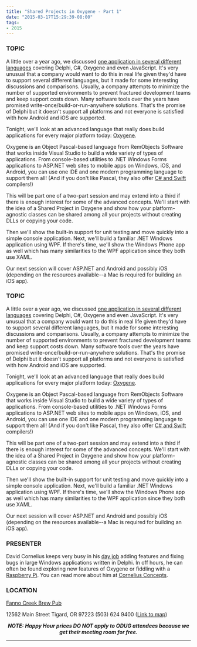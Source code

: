 ```yaml
---
title: "Shared Projects in Oxygene - Part 1"
date: "2015-03-17T15:29:39-08:00"
tags:
- 2015
---
```


<h3>TOPIC</h3>

<p>
A little over a year ago, we discussed <a href="http://odug.org/2013-09">one application in several different languages</a> covering Delphi, C#, Oxygene and even JavaScript. It's very unusual that a company would want to do this in real life given they'd have to support several different languages, but it made for some interesting discussions and comparisons. Usually, a company attempts to minimize the number of supported environments to prevent fractured development teams and keep support costs down. Many software tools over the years have promised write-once/build-or-run-anywhere solutions.  That's the promise of Delphi but it doesn't support all platforms and not everyone is satisfied with how Android and iOS are supported.
</p>

<p>
Tonight, we'll look at an advanced language that really does build applications for every major platform today: <a href="http://www.elementscompiler.com/elements/oxygene/default.aspx">Oxygene</a>.
</p>

<p>
Oxygene is an Object Pascal-based language from RemObjects Software that works inside Visual Studio to build a wide variety of types of applications.  From console-based utilities to .NET Windows Forms applications to  ASP.NET web sites to mobile apps on Windows, iOS, and Android, you can use one IDE and one modern programming language to support them all! (And if you don't like Pascal, they also offer <a href="http://www.elementscompiler.com/elements/default.aspx">C# and Swift</a> compilers!)
</p>

<p>
This will be part one of a two-part session and may extend into a third if there is enough interest for some of the advanced concepts. We'll start with the idea of a Shared Project in Oxygene and show how your platform-agnostic classes can be shared among all your projects without creating DLLs or copying your code.
</p>

<p>
Then we'll show the built-in support for unit testing and move quickly into a simple console application. Next, we'll build a familiar .NET Windows application using WPF. If there's time, we'll show the Windows Phone app as well which has many similarities to the WPF application since they both use XAML.
</p>

<p>
Our next session will cover ASP.NET and Android and possibly iOS (depending on the resources available--a Mac is required for building an iOS app).
</p>
<!--more--><h3>TOPIC</h3>

<p>
A little over a year ago, we discussed <a href="http://odug.org/2013-09">one application in several different languages</a> covering Delphi, C#, Oxygene and even JavaScript. It's very unusual that a company would want to do this in real life given they'd have to support several different languages, but it made for some interesting discussions and comparisons. Usually, a company attempts to minimize the number of supported environments to prevent fractured development teams and keep support costs down. Many software tools over the years have promised write-once/build-or-run-anywhere solutions.  That's the promise of Delphi but it doesn't support all platforms and not everyone is satisfied with how Android and iOS are supported.
</p>

<p>
Tonight, we'll look at an advanced language that really does build applications for every major platform today: <a href="http://www.elementscompiler.com/elements/oxygene/default.aspx">Oxygene</a>.
</p>

<p>
Oxygene is an Object Pascal-based language from RemObjects Software that works inside Visual Studio to build a wide variety of types of applications.  From console-based utilities to .NET Windows Forms applications to  ASP.NET web sites to mobile apps on Windows, iOS, and Android, you can use one IDE and one modern programming language to support them all! (And if you don't like Pascal, they also offer <a href="http://www.elementscompiler.com/elements/default.aspx">C# and Swift</a> compilers!)
</p>

<p>
This will be part one of a two-part session and may extend into a third if there is enough interest for some of the advanced concepts. We'll start with the idea of a Shared Project in Oxygene and show how your platform-agnostic classes can be shared among all your projects without creating DLLs or copying your code.
</p>

<p>
Then we'll show the built-in support for unit testing and move quickly into a simple console application. Next, we'll build a familiar .NET Windows application using WPF. If there's time, we'll show the Windows Phone app as well which has many similarities to the WPF application since they both use XAML.
</p>

<p>
Our next session will cover ASP.NET and Android and possibly iOS (depending on the resources available--a Mac is required for building an iOS app).
</p>

<h3>PRESENTER</h3>

<p>
David Cornelius keeps very busy in his <a href="http://www.wideorbit.com">day job</a> adding features and fixing bugs in large Windows applications written in Delphi. In off hours, he can often be found exploring new features of Oxygene or fiddling with a <a href="http://www.raspberrypi.org/">Raspberry Pi</a>. You can read more about him at <a href="http://corneliusconcepts.com/">Cornelius Concepts</a>.
</p>

<h3>LOCATION</h3>

<a href="http://www.maxsfannocreek.com/Portland_Area_Meeting_Rooms/">Fanno Creek Brew Pub</a>
<p>
12562 Main Street
Tigard, OR 97223
(503) 624 9400
(<a href="http://maps.google.com/maps?q=12562+SW+Main+St,+Tigard,+Oregon+97223&hl=en&ll=45.429457,-122.775028&spn=0.005383,0.011362&sll=37.0625,-95.677068&sspn=59.856937,102.128906&om=1&hnear=12562+SW+Main+St,+Tigard,+Oregon+97223&t=h&z=17&vpsrc=6">Link to map</a>)
</p>


<p align="center"><strong><em>NOTE: Happy Hour prices DO NOT apply to ODUG attendees because we get their meeting room for free.</em></strong></p>
<hr>
